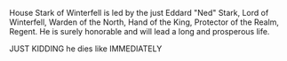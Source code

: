 House Stark of Winterfell is led by the just Eddard "Ned" Stark, Lord of Winterfell, Warden of the North, Hand of the King, Protector of the Realm,
Regent.  He is surely honorable and will lead a long and prosperous life.

JUST KIDDING he dies like IMMEDIATELY
